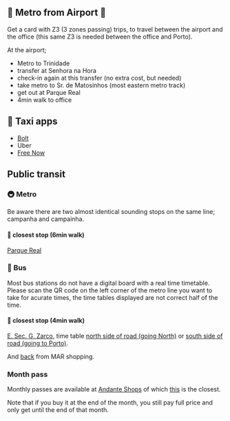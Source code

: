 
## &#128748; Metro from Airport &#128747;

Get a card with Z3 (3 zones passing) trips,
to travel between the airport and the office
(this same Z3 is needed between the office and Porto).

At the airport;
- Metro to Trinidade
- transfer at Senhora na Hora
- check-in again at this transfer (no extra cost, but needed)
- take metro to Sr. de Matosinhos (most eastern metro track)
- get out at Parque Real
- 4min walk to office


## &#128661; Taxi apps

- [Bolt](https://play.google.com/store/apps/details?id=ee.mtakso.client)
- Uber
- [Free Now](https://www.free-now.com/pt/)


## Public transit

### &#128647; Metro

Be aware there are two almost identical sounding stops on the same line;
campanha and campainha.

#### &#128649; closest stop (6min walk)

[Parque Real](geo:41.179166,-8.673639?q=41.179166,-8.673639(Metro+Parque+de+Real))

### &#128652; Bus

Most bus stations do not have a digital board with a real time timetable.
Please scan the QR code on the left corner of the metro line you want to take for acurate times,
the time tables displayed are not correct half of the time.

#### &#128655; closest stop (4min walk)

[E. Sec. G. Zarco](geo:41.179266,-8.676600?q=41.179266,-8.676600(bus+stops)),
time table
[north side of road (going North)](https://www.stcp.pt/pt/viajar/horarios/?paragem=ESGZ1&t=smsbus)
or
[south side of road (going to Porto)](https://www.stcp.pt/pt/viajar/horarios/?paragem=ESGZ2&t=smsbus).

And
[back](https://www.stcp.pt/pt/viajar/horarios/?paragem=IKEA1&t=smsbus)
from MAR shopping.

### Month pass

Monthly passes are available at
[Andante Shops](https://www.linhandante.com/en/rede-de-vendas)
of which
[this](geo:41.18399998303627,-8.69149589676562?q=41.18399998303627,-8.69149589676562(Brito+Capelo))
is the closest.

Note that if you buy it at the end of the month,
you still pay full price and only get until the end of that month.
